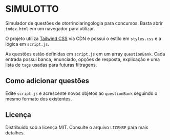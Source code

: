 # SIMULOTTO

Simulador de questões de otorrinolaringologia para concursos. Basta abrir `index.html` em um navegador para utilizar.

O projeto utiliza [Tailwind CSS](https://tailwindcss.com) via CDN e possui o estilo em `styles.css` e a lógica em `script.js`.

As questões estão definidas em `script.js` em um array `questionBank`. Cada entrada possui banca, enunciado, opções de resposta, explicação e uma lista de `tags` usadas para futuras filtragens.

## Como adicionar questões

Edite `script.js` e acrescente novos objetos ao `questionBank` seguindo o mesmo formato dos existentes.

## Licença

Distribuído sob a licença MIT. Consulte o arquivo `LICENSE` para mais detalhes.

